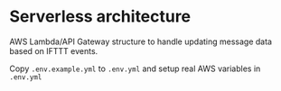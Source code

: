 # Serverless architecture

AWS Lambda/API Gateway structure to handle updating message data based on IFTTT events.

Copy `.env.example.yml` to `.env.yml` and setup real AWS variables in `.env.yml`